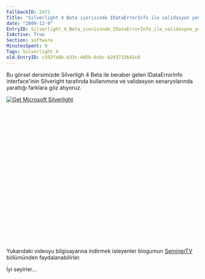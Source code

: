 ```yaml
---
FallbackID: 2471
Title: "Silverlight 4 Beta içerisinde IDataErrorInfo ile validasyon yeniliği - Görsel Ders"
date: "2009-12-9"
EntryID: Silverlight_4_Beta_icerisinde_IDataErrorInfo_ile_validasyon_yeniligi_Gorsel_Ders
IsActive: True
Section: software
MinutesSpent: 0
Tags: Silverlight 4
old.EntryID: c592fa8b-b33c-4d5b-9c6c-b203733643c6
---
```

Bu görsel dersimizde Silverligh 4 Beta ile beraber gelen IDataErrorInfo
interface'inin Silveright tarafında kullanımına ve validasyon
senaryolarında yarattığı farklara göz atıyoruz.

<div style="width:512px;height:384px;">

[![Get Microsoft
Silverlight](http://go2.microsoft.com/fwlink/?LinkId=108181)](http://go2.microsoft.com/fwlink/?LinkID=124807)

</div>

Yukarıdaki videoyu bilgisayarına indirmek isteyenler blogumun
[SeminerTV](http://daron.yondem.com/tr/formatpage.aspx?path=seminertv.format.html#GorselDersler)
bölümünden faydalanabilirler.

İyi seyirler...


